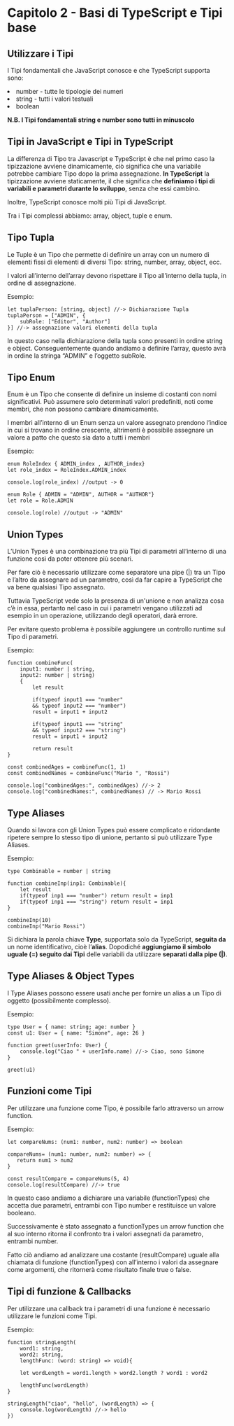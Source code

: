 <h1>Capitolo 2 - Basi di TypeScript e Tipi base</h1>
<h2>Utilizzare i Tipi</h2> 

<p>I Tipi fondamentali che JavaScript conosce e che TypeScript supporta sono:

<li>number - tutte le tipologie dei numeri</li>
<li>string - tutti i valori testuali</li>
<li>boolean</li></p>

<b>N.B. I Tipi fondamentali string e number sono tutti in minuscolo</b>
<br>
<h2>Tipi in JavaScript e Tipi in TypeScript</h2>
<p>La differenza di Tipo tra Javascript e TypeScript è che nel primo caso la tipizzazione avviene dinamicamente, ciò significa che una variabile potrebbe cambiare Tipo dopo la prima assegnazione. <b>In TypeScript</b> la tipizzazione avviene staticamente, il che significa che <b>definiamo i tipi di variabili e parametri durante lo sviluppo</b>, senza che essi cambino. </p>
<p>Inoltre, TypeScript conosce molti più Tipi di JavaScript.</p>

<p>Tra i Tipi complessi abbiamo: array, object, tuple e enum.</p>

<h2>Tipo Tupla</h2>
<p>Le Tuple è un Tipo che permette di definire un array con un numero di elementi fissi di elementi di diversi Tipo: string, number, array, object, ecc.</p>

<p>I valori all’interno dell’array devono rispettare il Tipo all’interno della tupla, in ordine di assegnazione.</p>

<p>Esempio:

    let tuplaPerson: [string, object] //-> Dichiarazione Tupla
    tuplaPerson = ["ADMIN", {
        subRole: ["Editor", "Author"]
    }] //-> assegnazione valori elementi della tupla
</p>

<p>In questo caso nella dichiarazione della tupla sono presenti in ordine string e object. Conseguentemente quando andiamo a definire l’array, questo avrà in ordine la stringa “ADMIN” e l’oggetto subRole.</p>

<h2>Tipo Enum</h2>
<p>Enum è un Tipo che consente di definire un insieme di costanti con nomi significativi. 
Può assumere solo determinati valori predefiniti, noti come membri, che non possono cambiare dinamicamente.
</p>
<p>I membri all’interno di un Enum senza un valore assegnato prendono l’indice in cui si trovano in ordine crescente, altrimenti è possibile assegnare un valore a patto che questo sia dato a tutti i membri</p>

<p>Esempio:

    enum RoleIndex { ADMIN_index , AUTHOR_index}
    let role_index = RoleIndex.ADMIN_index

    console.log(role_index) //output -> 0

    enum Role { ADMIN = "ADMIN", AUTHOR = "AUTHOR"}
    let role = Role.ADMIN

    console.log(role) //output -> "ADMIN"
</p>

<h2>Union Types</h2>
<p>L’Union Types è una combinazione tra più Tipi di parametri all’interno di una funzione così da poter ottenere più scenari.</p>
<p>Per fare ciò è necessario utilizzare come separatore una pipe (|) tra un Tipo e l’altro da assegnare ad un parametro, così da far capire a TypeScript che va bene qualsiasi Tipo assegnato.</p>
<p>Tuttavia TypeScript vede solo la presenza di un'unione e non analizza cosa c’è in essa, pertanto nel caso in cui i parametri vengano utilizzati ad esempio in un operazione, utilizzando degli operatori, darà errore.</p>
<p>Per evitare questo problema è possibile aggiungere un controllo runtime sul Tipo di parametri.</p>

<p>Esempio:

    function combineFunc(
        input1: number | string,
        input2: number | string)
        {
            let result
       
            if(typeof input1 === "number"
            && typeof input2 === "number")
            result = input1 + input2
       
            if(typeof input1 === "string"
            && typeof input2 === "string")
            result = input1 + input2

            return result
    }

    const combinedAges = combineFunc(1, 1)
    const combinedNames = combineFunc("Mario ", "Rossi")

    console.log("combinedAges:", combinedAges) //-> 2
    console.log("combinedNames:", combinedNames) // -> Mario Rossi
</p>

<h2>Type Aliases</h2>
<p>Quando si lavora con gli Union Types può essere complicato e ridondante ripetere sempre lo stesso tipo di unione, pertanto si può utilizzare Type Aliases.</p>

<p>Esempio:

    type Combinable = number | string

    function combineInp(inp1: Combinable){
        let result
        if(typeof inp1 === "number") return result = inp1
        if(typeof inp1 === "string") return result = inp1
    }

    combineInp(10)
    combineInp("Mario Rossi")
</p>

<p>Si dichiara la parola chiave <b>Type</b>, supportata solo da TypeScript, <b>seguita da</b> un nome identificativo, cioè l’<b>alias</b>. Dopodiché <b>aggiungiamo il simbolo uguale (=) seguito dai Tipi</b> delle variabili da utilizzare <b>separati dalla pipe (|)</b>.</p>

<h2>Type Aliases & Object Types</h2>
<p>I Type Aliases possono essere usati anche per fornire un alias a un Tipo di oggetto (possibilmente complesso).</p>

<p>Esempio:

    type User = { name: string; age: number }
    const u1: User = { name: "Simone", age: 26 }

    function greet(userInfo: User) {
        console.log("Ciao " + userInfo.name) //-> Ciao, sono Simone
    }

    greet(u1)
</p>

<h2>Funzioni come Tipi</h2>
<p>Per utilizzare una funzione come Tipo, è possibile farlo attraverso un arrow function.</p>

<p>Esempio: 

    let compareNums: (num1: number, num2: number) => boolean

    compareNums= (num1: number, num2: number) => {
       return num1 > num2
    }

    const resultCompare = compareNums(5, 4)
    console.log(resultCompare) //-> true
</p>

<p>In questo caso andiamo a dichiarare una variabile (functionTypes) che accetta due parametri, entrambi con Tipo number e restituisce un valore booleano.</p>
<p>Successivamente è stato assegnato a functionTypes un arrow function che al suo interno ritorna il confronto tra i valori assegnati da parametro, entrambi number.</p>
<p>Fatto ciò andiamo ad analizzare una costante (resultCompare) uguale alla chiamata di funzione (functionTypes) con all’interno i valori da assegnare come argomenti, che ritornerà come risultato finale true o false.</p>

<h2>Tipi di funzione & Callbacks</h2>
<p>Per utilizzare una callback tra i parametri di una funzione è necessario utilizzare le funzioni come Tipi.</p>

<p>Esempio:

    function stringLength(
        word1: string,
        word2: string,
        lengthFunc: (word: string) => void){

        let wordLength = word1.length > word2.length ? word1 : word2

        lengthFunc(wordLength)
    }

    stringLength("ciao", "hello", (wordLength) => {
        console.log(wordLength) //-> hello
    })

</p>